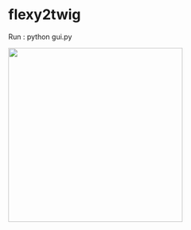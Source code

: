 # flexy2twig

Run : python gui.py

<img src="https://www.google.fr/url?sa=i&rct=j&q=&esrc=s&source=images&cd=&cad=rja&uact=8&ved=0ahUKEwi159WZuqnUAhXExRQKHYZHADoQjRwIBw&url=http%3A%2F%2Fimgur.com%2Fgallery%2FHfyhR&psig=AFQjCNHTUCcN9jjSNDpoLryZaHeKliyAjg&ust=1496846577778878" width="350"/>

